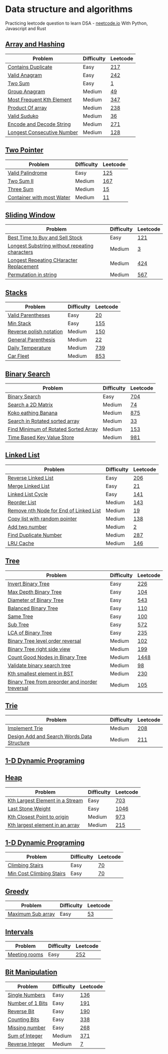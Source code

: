 # Data structure and algorithms

Practicing leetcode question to learn DSA - [neetcode.io](neetcode.io)
With Python, Javascript and Rust

## [Array and Hashing](/Array%20%26%20Hashing/)

| Problem                                                                            | Difficulty | Leetcode                                                           |
| ---------------------------------------------------------------------------------- | ---------- | ------------------------------------------------------------------ |
| [Contains Duplicate](Array%20&%20Hashing/contains_duplicate.py)                    | Easy       | [217](https://leetcode.com/problems/contains-duplicate/)           |
| [Valid Anagram](Array%20&%20Hashing/valid_anagram.py)                              | Easy       | [242](https://leetcode.com/problems/valid-anagram/)                |
| [Two Sum](Array%20&%20Hashing/two_sum.py)                                          | Easy       | [1](https://leetcode.com/problems/two-sum/)                        |
| [Group Anagram](Array%20&%20Hashing/group_anagram.py)                              | Medium     | [49](https://leetcode.com/problems/group-anagrams/)                |
| [Most Frequent Kth Element](Array%20&%20Hashing/most_frequent_k.py)                | Medium     | [347](https://leetcode.com/problems/top-k-frequent-elements/)      |
| [Product Of array](/Array%20%26%20Hashing/product_of_array.py)                     | Medium     | [238](https://leetcode.com/problems/product-of-array-except-self/) |
| [Valid Suduko](/Array%20%26%20Hashing/valid_suduko.py)                             | Medium     | [36](https://leetcode.com/problems/valid-sudoku/)                  |
| [Encode and Decode String](/Array%20%26%20Hashing/encode%26decode_string.py)       | Medium     | [271](https://leetcode.com/problems/encode-and-decode-strings/)    |
| [Longest Consecutive Number](/Array%20%26%20Hashing/longest_consecutive_number.py) | Medium     | [128](https://leetcode.com/problems/longest-consecutive-sequence/) |

## [Two Pointer](/Two%20Pointer/)

| Problem                                                                  | Difficulty | Leetcode                                                               |
| ------------------------------------------------------------------------ | ---------- | ---------------------------------------------------------------------- |
| [Valid Palindrome](/Two%20Pointer/valid_palindrome.py)                   | Easy       | [125](https://leetcode.com/problems/valid-palindrome/)                 |
| [Two Sum II](/Two%20Pointer/two_sum_II.py)                               | Medium     | [167](https://leetcode.com/problems/two-sum-ii-input-array-is-sorted/) |
| [Three Sum](/Two%20Pointer/three_sum.py)                                 | Medium     | [15](https://leetcode.com/problems/3sum/)                              |
| [Container with most Water](/Two%20Pointer/container_with_most_water.py) | Medium     | [11](https://leetcode.com/problems/container-with-most-water/)         |

## [Sliding Window](/Sliding%20Window/)

| Problem                                                                                                                       | Difficulty | Leetcode                                                                           |
| ----------------------------------------------------------------------------------------------------------------------------- | ---------- | ---------------------------------------------------------------------------------- |
| [Best Time to Buy and Sell Stock](/Sliding%20Window/buy_sell_stock.py)                                                        | Easy       | [121](https://leetcode.com/problems/best-time-to-buy-and-sell-stock/)              |
| [Longest Substring without repeating characters](/Sliding%20Window/Longest%20Substring%20Without%20Repeating%20Characters.py) | Medium     | [3](https://leetcode.com/problems/longest-substring-without-repeating-characters/) |
| [Longest Repeating CHaracter Replacement](/Sliding%20Window/Longest%20Repeating%20Character%20Replacement.py)                 | Medium     | [424](https://leetcode.com/problems/longest-repeating-character-replacement/)      |
| [Permutation in string](/Sliding%20Window/permutation_in_string.py)                                                           | Medium     | [567](https://leetcode.com/problems/permutation-in-string/)                        |

## [Stacks](/Stack/)

| Problem                                                      | Difficulty | Leetcode                                                               |
| ------------------------------------------------------------ | ---------- | ---------------------------------------------------------------------- |
| [Valid Parentheses](/Stack/valid_parentheses.py)             | Easy       | [20](https://leetcode.com/problems/valid-parentheses/)                 |
| [Min Stack](/Stack/min_stack.py)                             | Easy       | [155](https://leetcode.com/problems/min-stack/)                        |
| [Reverse polish notation](/Stack/reverse_polish_notation.py) | Medium     | [150](https://leetcode.com/problems/evaluate-reverse-polish-notation/) |
| [General Parenthesis](/Stack/generate_parenthesis.py)        | Medium     | [22](https://leetcode.com/problems/generate-parentheses/)              |
| [Daily Temperature](/Stack/daily_temperature.py)             | Medium     | [739](https://leetcode.com/problems/daily-temperatures/)               |
| [Car Fleet](/Stack/car_fleet.py)                             | Medium     | [853](https://leetcode.com/problems/car-fleet/)                        |

## [Binary Search](/Binary%20Search/)

| Problem                                                                              | Difficulty | Leetcode                                                                   |
| ------------------------------------------------------------------------------------ | ---------- | -------------------------------------------------------------------------- |
| [Binary Search](/Binary%20Search/binary_search.py)                                   | Easy       | [704](https://leetcode.com/problems/binary-search/)                        |
| [Search a 2D Matrix](/Binary%20Search/search_2D_matrix.py)                           | Medium     | [74](https://leetcode.com/problems/search-a-2d-matrix/)                    |
| [Koko eathing Banana](/Binary%20Search/koko_eating_banana.py)                        | Medium     | [875](https://leetcode.com/problems/koko-eating-bananas/)                  |
| [Search in Rotated sorted array](/Binary%20Search/search_rotated.py)                 | Medium     | [33](https://leetcode.com/problems/search-in-rotated-sorted-array/)        |
| [Find Minimum of Rotated Sorted Array](/Binary%20Search/min_sorted_rotated_array.py) | Medium     | [153](https://leetcode.com/problems/find-minimum-in-rotated-sorted-array/) |
| [Time Based Key Value Store](/Binary%20Search/time_based_key_value_store.py)         | Medium     | [981](https://leetcode.com/problems/time-based-key-value-store/)           |

## [Linked List](/Linked%20List/)

| Problem                                                                          | Difficulty | Leetcode                                                            |
| -------------------------------------------------------------------------------- | ---------- | ------------------------------------------------------------------- |
| [Reverse Linked List](/Linked%20List/)                                           | Easy       | [206](https://leetcode.com/problems/reverse-linked-list/)           |
| [Merge Linked List](/Linked%20List/merge_linked_list.py)                         | Easy       | [21](https://leetcode.com/problems/merge-two-sorted-lists/)         |
| [Linked List Cycle](Linked%20List/linked_list_cycle.py)                          | Easy       | [141](https://leetcode.com/problems/linked-list-cycle/)             |
| [Reorder List](/Linked%20List/reorder_list.py)                                   | Medium     | [143](https://leetcode.com/problems/reorder-list/)                  |
| [Remove nth Node for End of Linked List](/Linked%20List/remove_nth_node.py)      | Medium     | [19](https://leetcode.com/problems/reorder-list/)                   |
| [Copy list with random pointer](/Linked%20List/copy_list_with_random_pointer.py) | Medium     | [138](https://leetcode.com/problems/copy-list-with-random-pointer/) |
| [Add two number](/Linked%20List/add_two_number.py)                               | Medium     | [2](https://leetcode.com/problems/add-two-numbers/)                 |
| [Find Duplicate Number](/Linked%20List/find_duplicate_number.py)                 | Medium     | [287](https://leetcode.com/problems/find-the-duplicate-number/)     |
| [LRU Cache](/Linked%20List/lru_cache.py)                                         | Medium     | [146](https://leetcode.com/problems/lru-cache/)                     |

## [Tree](/Tree/)

| Problem                                                                                       | Difficulty | Leetcode                                                                                        |
| --------------------------------------------------------------------------------------------- | ---------- | ----------------------------------------------------------------------------------------------- |
| [Invert Binary Tree](/Tree/invert_binary_tree.py)                                             | Easy       | [226](https://leetcode.com/problems/invert-binary-tree/)                                        |
| [Max Depth Binary Tree](/Tree/max_depth_binary_tree.py)                                       | Easy       | [104](https://leetcode.com/problems/maximum-depth-of-binary-tree/)                              |
| [Diameter of Binary Tree](/Tree/diameter_of_binary_tree.py)                                   | Easy       | [543](https://leetcode.com/problems/diameter-of-binary-tree/)                                   |
| [Balanced Binary Tree](Tree/balanced_binary_tree.py)                                          | Easy       | [110](https://leetcode.com/problems/balanced-binary-tree/)                                      |
| [Same Tree](Tree/same_tree.py)                                                                | Easy       | [100](https://leetcode.com/problems/same-tree/)                                                 |
| [Sub Tree](Tree/sub_tree.py)                                                                  | Easy       | [572](https://leetcode.com/problems/subtree-of-another-tree/)                                   |
| [LCA of Binary Tree](Tree/lca_of_binary_tree.py)                                              | Easy       | [235](https://leetcode.com/problems/lowest-common-ancestor-of-a-binary-search-tree/)            |
| [Binary Tree level order reversal](/Tree/binary_tree_level_order_reversal.py)                 | Medium     | [102](https://leetcode.com/problems/binary-tree-level-order-traversal/)                         |
| [Binary Tree right side view](/Tree/right_side_view.py)                                       | Medium     | [199](https://leetcode.com/problems/binary-tree-right-side-view/)                               |
| [Count Good Nodes in Binary Tree](/Tree/%20Count_GoodNodes_in_Binary_Tree.py)                 | Medium     | [1448](https://leetcode.com/problems/count-good-nodes-in-binary-tree/)                          |
| [Validate binary search tree](/Tree/validate_binary_search_tree.py)                           | Medium     | [98](https://leetcode.com/problems/validate-binary-search-tree/)                                |
| [Kth smallest element in BST](/Tree/kth_smallest_element_in_BST.py)                           | Medium     | [230](https://leetcode.com/problems/kth-smallest-element-in-a-bst/)                             |
| [Binary Tree from preorder and inorder treversal](/Tree/bt_from_preoder_inorder_treversal.py) | Medium     | [105](https://leetcode.com/problems/construct-binary-tree-from-preorder-and-inorder-traversal/) |

## [Trie](/Trie/)

| Problem                                                                 | Difficulty | Leetcode                                                                         |
| ----------------------------------------------------------------------- | ---------- | -------------------------------------------------------------------------------- |
| [Implement Trie](/Trie/implement_trie.py)                               | Medium     | [208](https://leetcode.com/problems/implement-trie-prefix-tree/)                 |
| [ Design Add and Search Words Data Structure](/Trie/add_search_word.py) | Medium     | [211](https://leetcode.com/problems/design-add-and-search-words-data-structure/) |

## [1-D Dynamic Programing](/1-D%20Dynamic%20Programming/)

## [Heap](/Heap/)

| Problem                                                                     | Difficulty | Leetcode                                                              |
| --------------------------------------------------------------------------- | ---------- | --------------------------------------------------------------------- |
| [Kth Largest Element in a Stream](/Heap/Kth_largest.py)                     | Easy       | [703](https://leetcode.com/problems/kth-largest-element-in-a-stream/) |
| [Last Stone Weight](/Heap/last_stone_weight.py)                             | Easy       | [1046](https://leetcode.com/problems/last-stone-weight/)              |
| [Kth Closest Point to origin](/Heap/k_closest_point_to_origin.py)           | Medium     | [973](https://leetcode.com/problems/k-closest-points-to-origin/)      |
| [Kth largest element in an array](/Heap/kth_largest_element_in_an_array.py) | Medium     | [215](https://leetcode.com/problems/kth-largest-element-in-an-array/) |

## [1-D Dynamic Programing](/1-D%20Dynamic%20Programming/)

| Problem                                                                              | Difficulty | Leetcode                                             |
| ------------------------------------------------------------------------------------ | ---------- | ---------------------------------------------------- |
| [Climbing Stairs](/1-D%20Dynamic%20Programming/climbing_stairs.py)                   | Easy       | [70](https://leetcode.com/problems/climbing-stairs/) |
| [Min Cost Climbing Stairs](/1-D%20Dynamic%20Programming/min_cost_climbing_stairs.py) | Easy       | [70](https://leetcode.com/problems/climbing-stairs/) |

## [Greedy](/Greedy/)

| Problem                                      | Difficulty | Leetcode                                              |
| -------------------------------------------- | ---------- | ----------------------------------------------------- |
| [Maximum Sub array](/Greedy/max_subarray.py) | Easy       | [53](https://leetcode.com/problems/maximum-subarray/) |

## [Intervals](/Interval/)

| Problem                                    | Difficulty | Leetcode                                            |
| ------------------------------------------ | ---------- | --------------------------------------------------- |
| [Meeting rooms](/Interval/meeting_room.py) | Easy       | [252](https://leetcode.com/problems/meeting-rooms/) |

## [Bit Manipulation](/Bit%20Manipulation/)

| Problem                                                   | Difficulty | Leetcode                                                  |
| --------------------------------------------------------- | ---------- | --------------------------------------------------------- |
| [Single Numbers](/Bit%20Manipulation/single_number.py)    | Easy       | [136](https://leetcode.com/problems/single-number/)       |
| [Number of 1 Bits](/Bit%20Manipulation/num_of_1_bit.py)   | Easy       | [191](https://leetcode.com/problems/number-of-1-bits/)    |
| [Reverse Bit](/Bit%20Manipulation/reverse_bit.py)         | Easy       | [190](https://leetcode.com/problems/reverse-bits/)        |
| [Counting Bits](/Bit%20Manipulation/counting_bits.py)     | Easy       | [338](https://leetcode.com/problems/counting-bits/)       |
| [Missing number](/Bit%20Manipulation/missing_number.py)   | Easy       | [268](https://leetcode.com/problems/missing-number/)      |
| [Sum of Integer](Bit%20Manipulation/add_integer.py)       | Medium     | [371](https://leetcode.com/problems/sum-of-two-integers/) |
| [Reverse Integer](/Bit%20Manipulation/reverse_integer.py) | Medium     | [7](https://leetcode.com/problems/reverse-integer/)       |
